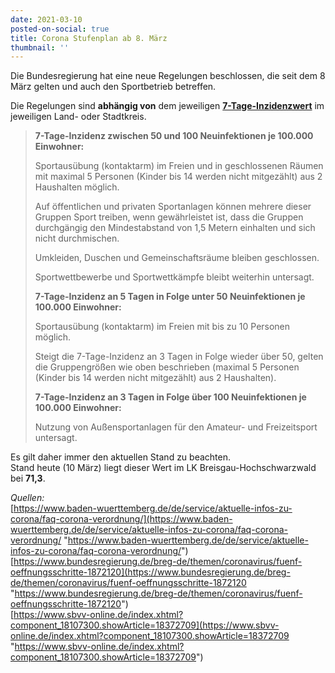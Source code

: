 ```yaml
---
date: 2021-03-10
posted-on-social: true
title: Corona Stufenplan ab 8. März
thumbnail: ''
---
```

Die Bundesregierung hat eine neue Regelungen beschlossen, die seit dem 8 März gelten und auch den Sportbetrieb betreffen.

Die Regelungen sind **abhängig von** dem jeweiligen [**7-Tage-Inzidenzwert**](https://www.baden-wuerttemberg.de/de/service/presse/pressemitteilung/pid/infektionen-und-todesfaelle-in-baden-wuerttemberg/) im jeweiligen Land- oder Stadtkreis.
<!--more-->
> **7-Tage-Inzidenz zwischen 50 und 100 Neuinfektionen je 100.000 Einwohner:**
>
> Sportausübung (kontaktarm) im Freien und in geschlossenen Räumen mit maximal 5 Personen (Kinder bis 14 werden nicht mitgezählt) aus 2 Haushalten möglich.
>
> Auf öffentlichen und privaten Sportanlagen können mehrere dieser Gruppen Sport treiben, wenn gewährleistet ist, dass die Gruppen durchgängig den Mindestabstand von 1,5 Metern einhalten und sich nicht durchmischen.
>
> Umkleiden, Duschen und Gemeinschaftsräume bleiben geschlossen.
>
> Sportwettbewerbe und Sportwettkämpfe bleibt weiterhin untersagt.
>
> **7-Tage-Inzidenz an 5 Tagen in Folge unter 50 Neuinfektionen je 100.000 Einwohner:**
>
> Sportausübung (kontaktarm) im Freien mit bis zu 10 Personen möglich.
>
> Steigt die 7-Tage-Inzidenz an 3 Tagen in Folge wieder über 50, gelten die Gruppengrößen wie oben beschrieben (maximal 5 Personen (Kinder bis 14 werden nicht mitgezählt) aus 2 Haushalten).
>
> **7-Tage-Inzidenz an 3 Tagen in Folge über 100 Neuinfektionen je 100.000 Einwohner:**
>
> Nutzung von Außensportanlagen für den Amateur- und Freizeitsport untersagt.

Es gilt daher immer den aktuellen Stand zu beachten.  
Stand heute (10 März) liegt dieser Wert im LK Breisgau-Hochschwarzwald bei **71,3**.

_Quellen:_  
[https://www.baden-wuerttemberg.de/de/service/aktuelle-infos-zu-corona/faq-corona-verordnung/](https://www.baden-wuerttemberg.de/de/service/aktuelle-infos-zu-corona/faq-corona-verordnung/ "https://www.baden-wuerttemberg.de/de/service/aktuelle-infos-zu-corona/faq-corona-verordnung/")  
[https://www.bundesregierung.de/breg-de/themen/coronavirus/fuenf-oeffnungsschritte-1872120](https://www.bundesregierung.de/breg-de/themen/coronavirus/fuenf-oeffnungsschritte-1872120 "https://www.bundesregierung.de/breg-de/themen/coronavirus/fuenf-oeffnungsschritte-1872120")  
[https://www.sbvv-online.de/index.xhtml?component_18107300.showArticle=18372709](https://www.sbvv-online.de/index.xhtml?component_18107300.showArticle=18372709 "https://www.sbvv-online.de/index.xhtml?component_18107300.showArticle=18372709")
